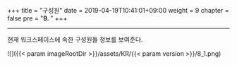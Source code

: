 +++
title = "구성원"
date = 2019-04-19T10:41:01+09:00
weight = 9
chapter = false
pre = "<b>9. </b>"
+++

---
현재 워크스페이스에 속한 구성원들 정보를 보여준다.

![]({{< param imageRootDir >}}/assets/KR/{{< param version >}}/8_1.png)